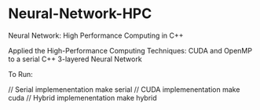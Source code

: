 # Neural-Network-HPC
Neural Network: High Performance Computing in C++


Applied the High-Performance Computing Techniques: CUDA and OpenMP to a serial C++ 3-layered Neural Network

To Run:

// Serial implemenentation
make serial 
// CUDA implemenentation
make cuda
// Hybrid implemenentation
make hybrid

